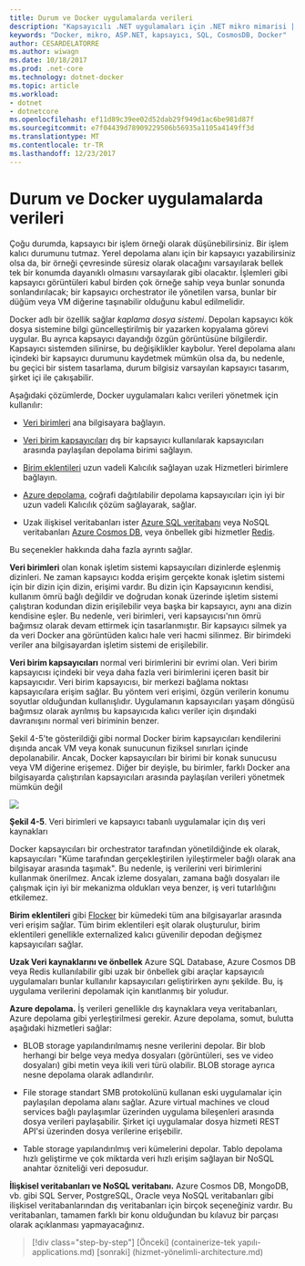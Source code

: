 ```yaml
---
title: Durum ve Docker uygulamalarda verileri
description: "Kapsayıcılı .NET uygulamaları için .NET mikro mimarisi | Durum ve Docker uygulamalarda verileri"
keywords: "Docker, mikro, ASP.NET, kapsayıcı, SQL, CosmosDB, Docker"
author: CESARDELATORRE
ms.author: wiwagn
ms.date: 10/18/2017
ms.prod: .net-core
ms.technology: dotnet-docker
ms.topic: article
ms.workload:
- dotnet
- dotnetcore
ms.openlocfilehash: ef11d89c39ee02d52dab29f949d1ac6be981d87f
ms.sourcegitcommit: e7f04439d78909229506b56935a1105a4149ff3d
ms.translationtype: MT
ms.contentlocale: tr-TR
ms.lasthandoff: 12/23/2017
---
```

# <a name="state-and-data-in-docker-applications"></a>Durum ve Docker uygulamalarda verileri

Çoğu durumda, kapsayıcı bir işlem örneği olarak düşünebilirsiniz. Bir işlem kalıcı durumunu tutmaz. Yerel depolama alanı için bir kapsayıcı yazabilirsiniz olsa da, bir örneği çevresinde süresiz olarak olacağını varsayılarak bellek tek bir konumda dayanıklı olmasını varsayılarak gibi olacaktır. İşlemleri gibi kapsayıcı görüntüleri kabul birden çok örneğe sahip veya bunlar sonunda sonlandırılacak; bir kapsayıcı orchestrator ile yönetilen varsa, bunlar bir düğüm veya VM diğerine taşınabilir olduğunu kabul edilmelidir.

Docker adlı bir özellik sağlar *kaplama dosya sistemi*. Depoları kapsayıcı kök dosya sistemine bilgi güncelleştirilmiş bir yazarken kopyalama görevi uygular. Bu ayrıca kapsayıcı dayandığı özgün görüntüsüne bilgilerdir. Kapsayıcı sistemden silinirse, bu değişiklikler kaybolur. Yerel depolama alanı içindeki bir kapsayıcı durumunu kaydetmek mümkün olsa da, bu nedenle, bu geçici bir sistem tasarlama, durum bilgisiz varsayılan kapsayıcı tasarım, şirket içi ile çakışabilir.

Aşağıdaki çözümlerde, Docker uygulamaları kalıcı verileri yönetmek için kullanılır:

-   [Veri birimleri](https://docs.docker.com/engine/tutorials/dockervolumes/) ana bilgisayara bağlayın.

-   [Veri birim kapsayıcıları](https://docs.docker.com/engine/tutorials/dockervolumes/#creating-and-mounting-a-data-volume-container) dış bir kapsayıcı kullanılarak kapsayıcıları arasında paylaşılan depolama birimi sağlayın.

-   [Birim eklentileri](https://docs.docker.com/engine/tutorials/dockervolumes/) uzun vadeli Kalıcılık sağlayan uzak Hizmetleri birimlere bağlayın.

-   [Azure depolama](https://docs.microsoft.com/azure/storage/), coğrafi dağıtılabilir depolama kapsayıcıları için iyi bir uzun vadeli Kalıcılık çözüm sağlayarak, sağlar.

-   Uzak ilişkisel veritabanları ister [Azure SQL veritabanı](https://azure.microsoft.com/services/sql-database/) veya NoSQL veritabanları [Azure Cosmos DB](https://docs.microsoft.com/azure/cosmos-db/introduction), veya önbellek gibi hizmetler [Redis](https://redis.io/).

Bu seçenekler hakkında daha fazla ayrıntı sağlar.

**Veri birimleri** olan konak işletim sistemi kapsayıcıları dizinlerde eşlenmiş dizinleri. Ne zaman kapsayıcı kodda erişim gerçekte konak işletim sistemi için bir dizin için dizin, erişimi vardır. Bu dizin için Kapsayıcının kendisi, kullanım ömrü bağlı değildir ve doğrudan konak üzerinde işletim sistemi çalıştıran kodundan dizin erişilebilir veya başka bir kapsayıcı, aynı ana dizin kendisine eşler. Bu nedenle, veri birimleri, veri kapsayıcısı'nın ömrü bağımsız olarak devam ettirmek için tasarlanmıştır. Bir kapsayıcı silmek ya da veri Docker ana görüntüden kalıcı hale veri hacmi silinmez. Bir birimdeki veriler ana bilgisayardan işletim sistemi de erişilebilir.

**Veri birim kapsayıcıları** normal veri birimlerini bir evrimi olan. Veri birim kapsayıcısı içindeki bir veya daha fazla veri birimlerini içeren basit bir kapsayıcıdır. Veri birim kapsayıcısı, bir merkezi bağlama noktası kapsayıcılara erişim sağlar. Bu yöntem veri erişimi, özgün verilerin konumu soyutlar olduğundan kullanışlıdır. Uygulamanın kapsayıcıları yaşam döngüsü bağımsız olarak ayrılmış bu kapsayıcıda kalıcı veriler için dışındaki davranışını normal veri biriminin benzer.

Şekil 4-5'te gösterildiği gibi normal Docker birim kapsayıcıları kendilerini dışında ancak VM veya konak sunucunun fiziksel sınırları içinde depolanabilir. Ancak, Docker kapsayıcıları bir birimi bir konak sunucusu veya VM diğerine erişemez. Diğer bir deyişle, bu birimler, farklı Docker ana bilgisayarda çalıştırılan kapsayıcıları arasında paylaşılan verileri yönetmek mümkün değil

![](./media/image5.png)

**Şekil 4-5**. Veri birimleri ve kapsayıcı tabanlı uygulamalar için dış veri kaynakları

Docker kapsayıcıları bir orchestrator tarafından yönetildiğinde ek olarak, kapsayıcıları "Küme tarafından gerçekleştirilen iyileştirmeler bağlı olarak ana bilgisayar arasında taşımak". Bu nedenle, iş verilerini veri birimlerini kullanmak önerilmez. Ancak izleme dosyaları, zamana bağlı dosyaları ile çalışmak için iyi bir mekanizma oldukları veya benzer, iş veri tutarlılığını etkilemez.

**Birim eklentileri** gibi [Flocker](https://clusterhq.com/flocker/) bir kümedeki tüm ana bilgisayarlar arasında veri erişim sağlar. Tüm birim eklentileri eşit olarak oluşturulur, birim eklentileri genellikle externalized kalıcı güvenilir depodan değişmez kapsayıcıları sağlar.

**Uzak Veri kaynaklarını ve önbellek** Azure SQL Database, Azure Cosmos DB veya Redis kullanılabilir gibi uzak bir önbellek gibi araçlar kapsayıcılı uygulamaları bunlar kullanılır kapsayıcıları geliştirirken aynı şekilde. Bu, iş uygulama verilerini depolamak için kanıtlanmış bir yoludur.

**Azure depolama.** İş verileri genellikle dış kaynaklara veya veritabanları, Azure depolama gibi yerleştirilmesi gerekir. Azure depolama, somut, bulutta aşağıdaki hizmetleri sağlar:

-   BLOB storage yapılandırılmamış nesne verilerini depolar. Bir blob herhangi bir belge veya medya dosyaları (görüntüleri, ses ve video dosyaları) gibi metin veya ikili veri türü olabilir. BLOB storage ayrıca nesne depolama olarak adlandırılır.

-   File storage standart SMB protokolünü kullanan eski uygulamalar için paylaşılan depolama alanı sağlar. Azure virtual machines ve cloud services bağlı paylaşımlar üzerinden uygulama bileşenleri arasında dosya verileri paylaşabilir. Şirket içi uygulamalar dosya hizmeti REST API'si üzerinden dosya verilerine erişebilir.

-   Table storage yapılandırılmış veri kümelerini depolar. Tablo depolama hızlı geliştirme ve çok miktarda veri hızlı erişim sağlayan bir NoSQL anahtar özniteliği veri deposudur.

**İlişkisel veritabanları ve NoSQL veritabanı.** Azure Cosmos DB, MongoDB, vb. gibi SQL Server, PostgreSQL, Oracle veya NoSQL veritabanları gibi ilişkisel veritabanlarından dış veritabanları için birçok seçeneğiniz vardır. Bu veritabanları, tamamen farklı bir konu olduğundan bu kılavuz bir parçası olarak açıklanması yapmayacağınız.


>[!div class="step-by-step"]
[Önceki] (containerize-tek yapılı-applications.md) [sonraki] (hizmet-yönelimli-architecture.md)
